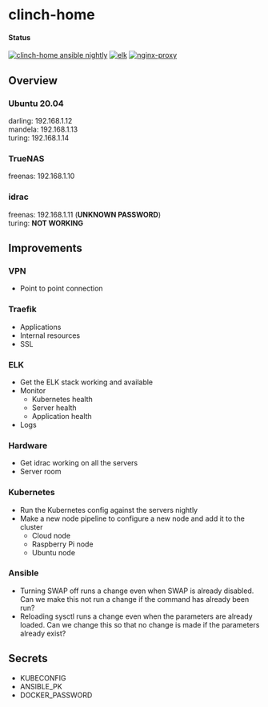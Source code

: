 # clinch-home

#### Status

[![clinch-home ansible nightly](https://github.com/clincha/clinch-home/actions/workflows/ansible-nightly.yml/badge.svg)](https://github.com/clincha/clinch-home/actions/workflows/ansible-nightly.yml)
[![elk](https://github.com/clincha/clinch-home/actions/workflows/elk.yml/badge.svg)](https://github.com/clincha/clinch-home/actions/workflows/elk.yml)
[![nginx-proxy](https://github.com/clincha/clinch-home/actions/workflows/nginx.yml/badge.svg)](https://github.com/clincha/clinch-home/actions/workflows/nginx.yml)

## Overview

### Ubuntu 20.04

darling: 192.168.1.12  
mandela: 192.168.1.13  
turing: 192.168.1.14

### TrueNAS

freenas: 192.168.1.10

### idrac

freenas: 192.168.1.11 (**UNKNOWN PASSWORD**)  
turing: **NOT WORKING**

## Improvements

### VPN
- Point to point connection

### Traefik
- Applications
- Internal resources
- SSL

### ELK
- Get the ELK stack working and available
- Monitor
  - Kubernetes health
  - Server health
  - Application health
- Logs

### Hardware

- Get idrac working on all the servers
- Server room

### Kubernetes

- Run the Kubernetes config against the servers nightly
- Make a new node pipeline to configure a new node and add it to the cluster
    - Cloud node
    - Raspberry Pi node
    - Ubuntu node

### Ansible

- Turning SWAP off runs a change even when SWAP is already disabled. Can we make this not run a change if the command
  has already been run?
- Reloading sysctl runs a change even when the parameters are already loaded. Can we change this so that no change is
  made if the parameters already exist?

## Secrets

- KUBECONFIG
- ANSIBLE_PK
- DOCKER_PASSWORD
